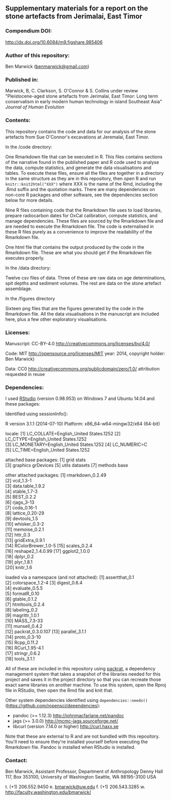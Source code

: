 ## Supplementary materials for a report on the stone artefacts from Jerimalai, East Timor

### Compendium DOI: 
 
http://dx.doi.org/10.6084/m9.figshare.985406

### Author of this repository:

Ben Marwick (benmarwick@gmail.com)

### Published in: 

 Marwick, B, C. Clarkson, S. O'Connor & S. Collins under review "Pleistocene-aged stone artefacts from Jerimalai, East Timor: Long term conservatism in early modern human technology in island Southeast Asia" _Journal of Human Evolution_

### Contents:

This repository contains the code and data for our analysis of the stone artefacts from Sue O'Connor's excavations at Jeremalai, East Timor.

In the /code directory: 

One Rmarkdown file that can be executed in R. This files contains sections of the narrative found in the published paper and R code used to analyse the data, compute statistics, and generate the data visualisations and tables. To execute these files, ensure all the files are together in a directory in the same structure as they are in this repository, then open R and run `knitr::knit2html("XXX")` where XXX is the name of the Rmd, including the .Rmd suffix and the quotation marks. There are many dependencies on non-core R packages and other software, see the dependencies section below for more details.
 
Nine R files containing code that the Rmarkdown file uses to load libraries, prepare radiocarbon dates for OxCal calibration, compute statistics, and manage dependencies. These files are sourced by the Rmarkdown file and are needed to execute the Rmarkdown file. The code is externalised in these R files purely as a convenience to improve the readability of the Rmarkdown file.  

One html file that contains the output produced by the code in the Rmarkdown file. These are what you should get if the Rmarkdown file executes properly.

In the /data directory:

Twelve csv files of data. Three of these are raw data on age determinations, spit depths and sediment volumes. The rest are data on the stone artefact assemblage. 

In the /figures directory

Sixteen png files that are the figures generated by the code in the Rmarkdown file. All the data visualisations in the manuscript are included here, plus a few other exploratory visualisations.

### Licenses:

Manuscript:  CC-BY-4.0 http://creativecommons.org/licenses/by/4.0/

Code: MIT http://opensource.org/licenses/MIT year: 2014, copyright holder: Ben Marwick)

Data: CC0 http://creativecommons.org/publicdomain/zero/1.0/ attribution requested in reuse

### Dependencies:

I used [RStudio](http://www.rstudio.com/products/rstudio/) (version 0.98.953) on Windows 7 and Ubuntu 14.04 and these packages:

Identified using sessionInfo():

R version 3.1.1 (2014-07-10)
Platform: x86_64-w64-mingw32/x64 (64-bit)

locale:
[1] LC_COLLATE=English_United States.1252 
[2] LC_CTYPE=English_United States.1252   
[3] LC_MONETARY=English_United States.1252
[4] LC_NUMERIC=C                          
[5] LC_TIME=English_United States.1252    

attached base packages:
[1] grid      stats    
[3] graphics  grDevices
[5] utils     datasets 
[7] methods   base     

other attached packages:
 [1] rmarkdown_0.2.49  
 [2] vcd_1.3-1         
 [3] data.table_1.9.2  
 [4] xtable_1.7-3      
 [5] BEST_0.2.2        
 [6] rjags_3-13        
 [7] coda_0.16-1       
 [8] lattice_0.20-29   
 [9] devtools_1.5      
[10] whisker_0.3-2     
[11] memoise_0.2.1     
[12] httr_0.3          
[13] gridExtra_0.9.1   
[14] RColorBrewer_1.0-5
[15] scales_0.2.4      
[16] reshape2_1.4.0.99 
[17] ggplot2_1.0.0     
[18] dplyr_0.2         
[19] plyr_1.8.1        
[20] knitr_1.6         

loaded via a namespace (and not attached):
 [1] assertthat_0.1   
 [2] colorspace_1.2-4 
 [3] digest_0.6.4     
 [4] evaluate_0.5.5   
 [5] formatR_0.10     
 [6] gtable_0.1.2     
 [7] htmltools_0.2.4  
 [8] labeling_0.2     
 [9] magrittr_1.0.1   
[10] MASS_7.3-33      
[11] munsell_0.4.2    
[12] packrat_0.3.0.107
[13] parallel_3.1.1   
[14] proto_0.3-10     
[15] Rcpp_0.11.2      
[16] RCurl_1.95-4.1   
[17] stringr_0.6.2    
[18] tools_3.1.1  

All of these are included in this repository using [packrat](http://rstudio.github.io/packrat/), a dependency management system that takes a snapshot of the libraries needed for this project and saves it in the project directory so that you can recreate those exact same libraries on another machine. To use this system, open the Rproj file in RStudio, then open the Rmd file and knit that. 

Other system dependencies identified using `dependencies::needs()` (https://github.com/ropensci/dependencies): 

- pandoc (>= 1.12.3) http://johnmacfarlane.net/pandoc
- jags (>= 3.0.0) http://mcmc-jags.sourceforge.net/
- libcurl (version 7.14.0 or higher) http://curl.haxx.se

Note that these are external to R and are not bundled with this repository. You'll need to ensure they're installed yourself before executing the Rmarkdown file. Pandoc is installed when RStudio is installed.

### Contact: 

Ben Marwick, Assistant Professor, Department of Anthropology
Denny Hall 117, Box 353100, University of Washington
Seattle, WA 98195-3100 USA

t. (+1) 206.552.9450   e. bmarwick@uw.edu
f. (+1) 206.543.3285   w. http://faculty.washington.edu/bmarwick/ 